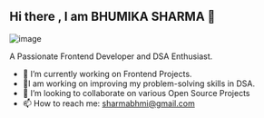 ## Hi there , I am BHUMIKA SHARMA 👋
![image](https://github.com/user-attachments/assets/33f592c0-22cb-4b97-8339-83b491307c23)

A Passionate Frontend Developer and DSA Enthusiast.

- 🔭 I’m currently working on Frontend Projects.
- 🌱I am working on improving my problem-solving skills in DSA.
- 👯 I’m looking to collaborate on various Open Source Projects
- 📫 How to reach me: sharmabhmi@gmail.com


